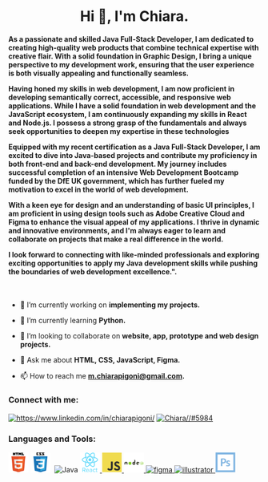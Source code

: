 <!--### Hi there 👋


**kikilondon/kikilondon** is a ✨ _special_ ✨ repository because its `README.md` (this file) appears on your GitHub profile.

Here are some ideas to get you started:

- 🔭 I’m currently working on ...
- 🌱 I’m currently learning ...
- 👯 I’m looking to collaborate on ...
- 🤔 I’m looking for help with ...
- 💬 Ask me about ...
- 📫 How to reach me: ...
- 😄 Pronouns: she/her
- ⚡ Fun fact: ...
-->
<h1 align="center">Hi 👋, I'm Chiara.</h1>
<h4 align="left">As a passionate and skilled Java Full-Stack Developer, I am dedicated to creating high-quality web products that combine technical expertise with creative flair. With a solid foundation in Graphic Design, I bring a unique perspective to my development work, ensuring that the user experience is both visually appealing and functionally seamless.

Having honed my skills in web development, I am now proficient in developing semantically correct, accessible, and responsive web applications. While I have a solid foundation in web development and the JavaScript ecosystem, I am continuously expanding my skills in React and Node.js. I possess a strong grasp of the fundamentals and always seek opportunities to deepen my expertise in these technologies

Equipped with my recent certification as a Java Full-Stack Developer, I am excited to dive into Java-based projects and contribute my proficiency in both front-end and back-end development. My journey includes successful completion of an intensive Web Development Bootcamp funded by the DfE UK government, which has further fueled my motivation to excel in the world of web development.

With a keen eye for design and an understanding of basic UI principles, I am proficient in using design tools such as Adobe Creative Cloud and Figma to enhance the visual appeal of my applications. I thrive in dynamic and innovative environments, and I'm always eager to learn and collaborate on projects that make a real difference in the world.

I look forward to connecting with like-minded professionals and exploring exciting opportunities to apply my Java development skills while pushing the boundaries of web development excellence.".</h4>
<br>


- 🔭 I’m currently working on **implementing my projects.**

- 🌱 I’m currently learning **Python.**

- 👯 I’m looking to collaborate on **website, app, prototype and web design projects.**

- 💬 Ask me about **HTML, CSS, JavaScript, Figma.**

- 📫 How to reach me **m.chiarapigoni@gmail.com.**

<h3 align="left">Connect with me:</h3>
<p align="left">
<a href="https://linkedin.com/in/https://www.linkedin.com/in/chiarapigoni/" target="blank"><img align="center" src="https://raw.githubusercontent.com/rahuldkjain/github-profile-readme-generator/master/src/images/icons/Social/linked-in-alt.svg" alt="https://www.linkedin.com/in/chiarapigoni/" height="30" width="40" /></a>
<a href="https://discord.gg/Chiara//#5984" target="blank"><img align="center" src="https://raw.githubusercontent.com/rahuldkjain/github-profile-readme-generator/master/src/images/icons/Social/discord.svg" alt="Chiara//#5984" height="30" width="40" /></a>
</p>

<h3 align="left">Languages and Tools:</h3>
<p align="left">
<img src="https://raw.githubusercontent.com/devicons/devicon/master/icons/html5/html5-original-wordmark.svg" alt="html5" width="40" height="40"/></a> <a href="https://www.w3schools.com/css/" target="_blank" rel="noreferrer"> <img src="https://raw.githubusercontent.com/devicons/devicon/master/icons/css3/css3-original-wordmark.svg" alt="css3" width="40" height="40"/></a>
<img 
<a href="https://www.java.com/en" target="_blank" rel="noreferrer"> <img src="https://upload.wikimedia.org/wikipedia/it/2/2e/Java_Logo.svg" alt="Java" width="40" height="40"/></a> <a href="https://reactjs.org/" target="_blank" rel="noreferrer"> <img src="https://raw.githubusercontent.com/devicons/devicon/master/icons/react/react-original-wordmark.svg" alt="react" width="40" height="40"/> </a> <a href="https://developer.mozilla.org/en-US/docs/Web/JavaScript" target="_blank" rel="noreferrer"> <img src="https://raw.githubusercontent.com/devicons/devicon/master/icons/javascript/javascript-original.svg" alt="javascript" width="40" height="40"/> </a> <a href="https://nodejs.org" target="_blank" rel="noreferrer"> <img src="https://raw.githubusercontent.com/devicons/devicon/master/icons/nodejs/nodejs-original-wordmark.svg" alt="nodejs" width="40" height="40"/> </a><a href="https://www.sketch.com/" target="_blank" rel="noreferrer"> <a href="https://www.figma.com/" target="_blank" rel="noreferrer"> <img src="https://www.vectorlogo.zone/logos/figma/figma-icon.svg" alt="figma" width="40" height="40"/> </a> <a href="https://www.w3.org/html/" target="_blank" rel="noreferrer">  <img src="https://www.vectorlogo.zone/logos/adobe_illustrator/adobe_illustrator-icon.svg" alt="illustrator" width="40" height="40"/> </a>  <a href="https://www.photoshop.com/en" target="_blank" rel="noreferrer"> <img src="https://raw.githubusercontent.com/devicons/devicon/master/icons/photoshop/photoshop-line.svg" alt="photoshop" width="40" height="40"/> </a> 
